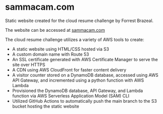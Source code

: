 # sammacam.com
Static website created for the cloud resume challenge by Forrest Brazeal.

The website can be accessed at [sammacam.com](https://sammacam.com)

The cloud resume challenge utilizes a variety of AWS tools to create:
- A static website using HTML/CSS hosted via S3
- A custom domain name with Route 53
- An SSL certificate generated with AWS Certificate Manager to serve the site over HTTPS
- A CDN using AWS CloudFront for faster content delivery
- A visitor counter stored on a DynamoDB database, accessed using AWS API Gateway, and incremented using a python function with AWS Lambda
- Provisioned the DynamoDB database, API Gateway, and Lambda function via AWS Serverless Application Model (SAM) CLI
- Utilized GitHub Actions to automatically push the main branch to the S3 bucket hosting the static website
